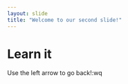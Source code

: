 ```yaml
---
layout: slide
title: "Welcome to our second slide!"
---
```

# Learn it
Use the left arrow to go back!:wq

